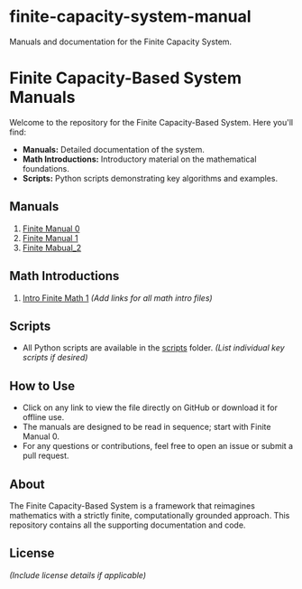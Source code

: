 # finite-capacity-system-manual
Manuals and documentation for the Finite Capacity System.

# Finite Capacity-Based System Manuals

Welcome to the repository for the Finite Capacity-Based System. Here you'll find:

- **Manuals:** Detailed documentation of the system.
- **Math Introductions:** Introductory material on the mathematical foundations.
- **Scripts:** Python scripts demonstrating key algorithms and examples.

## Manuals

1. [Finite Manual 0](manuals/finite_manual_0.pdf)
2. [Finite Manual 1](manuals/finite_manual_1.pdf)
3. [Finite Mabual_2](manuals/finite_manual_2.pdf)
   

## Math Introductions

1. [Intro Finite Math 1](math-intro/intro_finite_math_1.pdf)
*(Add links for all math intro files)*

## Scripts

- All Python scripts are available in the [scripts](scripts/) folder.
*(List individual key scripts if desired)*

## How to Use

- Click on any link to view the file directly on GitHub or download it for offline use.
- The manuals are designed to be read in sequence; start with Finite Manual 0.
- For any questions or contributions, feel free to open an issue or submit a pull request.

## About

The Finite Capacity-Based System is a framework that reimagines mathematics with a strictly finite, computationally grounded approach. This repository contains all the supporting documentation and code.

## License

*(Include license details if applicable)*
